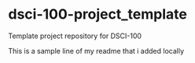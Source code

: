 # dsci-100-project_template
Template project repository for DSCI-100


This is a sample line of my readme that i added locally 